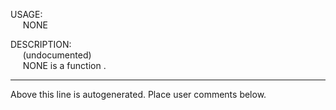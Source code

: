 USAGE:  
&nbsp;&nbsp;&nbsp;&nbsp;&nbsp;NONE&nbsp;&nbsp;  
  
DESCRIPTION:  
&nbsp;&nbsp;&nbsp;&nbsp;&nbsp;(undocumented)  
&nbsp;&nbsp;&nbsp;&nbsp;&nbsp;NONE&nbsp;is&nbsp;a&nbsp;function&nbsp;.  
___
Above this line is autogenerated. Place user comments below.